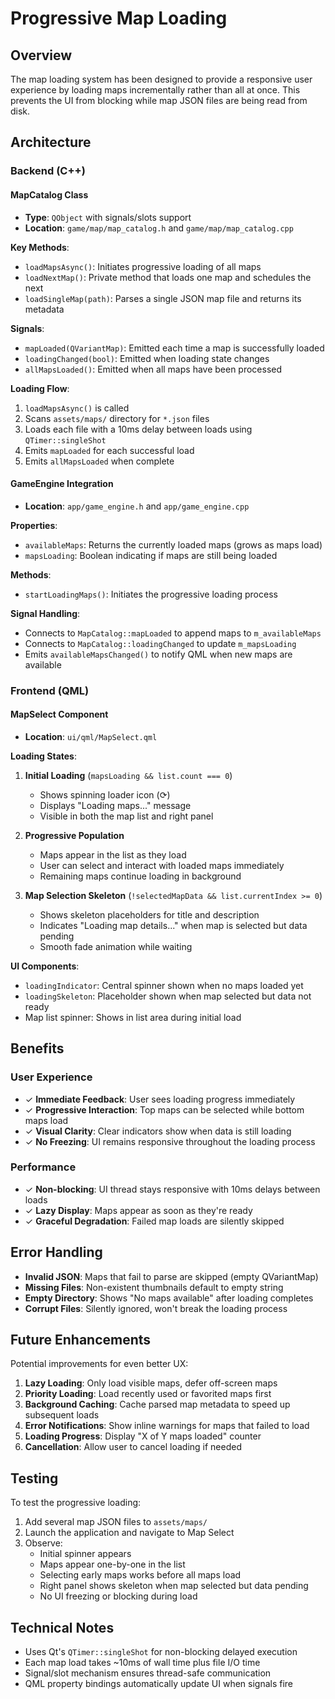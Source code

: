# Progressive Map Loading

## Overview

The map loading system has been designed to provide a responsive user experience by loading maps incrementally rather than all at once. This prevents the UI from blocking while map JSON files are being read from disk.

## Architecture

### Backend (C++)

#### MapCatalog Class
- **Type**: `QObject` with signals/slots support
- **Location**: `game/map/map_catalog.h` and `game/map/map_catalog.cpp`

**Key Methods**:
- `loadMapsAsync()`: Initiates progressive loading of all maps
- `loadNextMap()`: Private method that loads one map and schedules the next
- `loadSingleMap(path)`: Parses a single JSON map file and returns its metadata

**Signals**:
- `mapLoaded(QVariantMap)`: Emitted each time a map is successfully loaded
- `loadingChanged(bool)`: Emitted when loading state changes
- `allMapsLoaded()`: Emitted when all maps have been processed

**Loading Flow**:
1. `loadMapsAsync()` is called
2. Scans `assets/maps/` directory for `*.json` files
3. Loads each file with a 10ms delay between loads using `QTimer::singleShot`
4. Emits `mapLoaded` for each successful load
5. Emits `allMapsLoaded` when complete

#### GameEngine Integration
- **Location**: `app/game_engine.h` and `app/game_engine.cpp`

**Properties**:
- `availableMaps`: Returns the currently loaded maps (grows as maps load)
- `mapsLoading`: Boolean indicating if maps are still being loaded

**Methods**:
- `startLoadingMaps()`: Initiates the progressive loading process

**Signal Handling**:
- Connects to `MapCatalog::mapLoaded` to append maps to `m_availableMaps`
- Connects to `MapCatalog::loadingChanged` to update `m_mapsLoading`
- Emits `availableMapsChanged()` to notify QML when new maps are available

### Frontend (QML)

#### MapSelect Component
- **Location**: `ui/qml/MapSelect.qml`

**Loading States**:

1. **Initial Loading** (`mapsLoading && list.count === 0`)
   - Shows spinning loader icon (⟳)
   - Displays "Loading maps..." message
   - Visible in both the map list and right panel

2. **Progressive Population**
   - Maps appear in the list as they load
   - User can select and interact with loaded maps immediately
   - Remaining maps continue loading in background

3. **Map Selection Skeleton** (`!selectedMapData && list.currentIndex >= 0`)
   - Shows skeleton placeholders for title and description
   - Indicates "Loading map details..." when map is selected but data pending
   - Smooth fade animation while waiting

**UI Components**:
- `loadingIndicator`: Central spinner shown when no maps loaded yet
- `loadingSkeleton`: Placeholder shown when map selected but data not ready
- Map list spinner: Shows in list area during initial load

## Benefits

### User Experience
- ✓ **Immediate Feedback**: User sees loading progress immediately
- ✓ **Progressive Interaction**: Top maps can be selected while bottom maps load
- ✓ **Visual Clarity**: Clear indicators show when data is still loading
- ✓ **No Freezing**: UI remains responsive throughout the loading process

### Performance
- ✓ **Non-blocking**: UI thread stays responsive with 10ms delays between loads
- ✓ **Lazy Display**: Maps appear as soon as they're ready
- ✓ **Graceful Degradation**: Failed map loads are silently skipped

## Error Handling

- **Invalid JSON**: Maps that fail to parse are skipped (empty QVariantMap)
- **Missing Files**: Non-existent thumbnails default to empty string
- **Empty Directory**: Shows "No maps available" after loading completes
- **Corrupt Files**: Silently ignored, won't break the loading process

## Future Enhancements

Potential improvements for even better UX:

1. **Lazy Loading**: Only load visible maps, defer off-screen maps
2. **Priority Loading**: Load recently used or favorited maps first
3. **Background Caching**: Cache parsed map metadata to speed up subsequent loads
4. **Error Notifications**: Show inline warnings for maps that failed to load
5. **Loading Progress**: Display "X of Y maps loaded" counter
6. **Cancellation**: Allow user to cancel loading if needed

## Testing

To test the progressive loading:

1. Add several map JSON files to `assets/maps/`
2. Launch the application and navigate to Map Select
3. Observe:
   - Initial spinner appears
   - Maps appear one-by-one in the list
   - Selecting early maps works before all maps load
   - Right panel shows skeleton when map selected but data pending
   - No UI freezing or blocking during load

## Technical Notes

- Uses Qt's `QTimer::singleShot` for non-blocking delayed execution
- Each map load takes ~10ms of wall time plus file I/O time
- Signal/slot mechanism ensures thread-safe communication
- QML property bindings automatically update UI when signals fire
